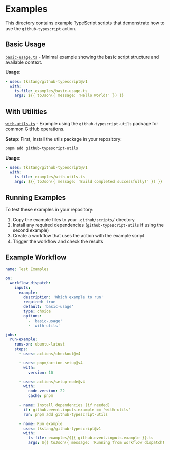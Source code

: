 # Examples

This directory contains example TypeScript scripts that demonstrate how to use the `github-typescript` action.

## Basic Usage

[`basic-usage.ts`](./basic-usage.ts) - Minimal example showing the basic script structure and available context.

**Usage:**

```yaml
- uses: tkstang/github-typescript@v1
  with:
    ts-file: examples/basic-usage.ts
    args: ${{ toJson({ message: 'Hello World!' }) }}
```

## With Utilities

[`with-utils.ts`](./with-utils.ts) - Example using the `github-typescript-utils` package for common GitHub operations.

**Setup:**
First, install the utils package in your repository:

```bash
pnpm add github-typescript-utils
```

**Usage:**

```yaml
- uses: tkstang/github-typescript@v1
  with:
    ts-file: examples/with-utils.ts
    args: ${{ toJson({ message: 'Build completed successfully!' }) }}
```

## Running Examples

To test these examples in your repository:

1. Copy the example files to your `.github/scripts/` directory
2. Install any required dependencies (`github-typescript-utils` if using the second example)
3. Create a workflow that uses the action with the example script
4. Trigger the workflow and check the results

## Example Workflow

```yaml
name: Test Examples

on:
  workflow_dispatch:
    inputs:
      example:
        description: 'Which example to run'
        required: true
        default: 'basic-usage'
        type: choice
        options:
          - 'basic-usage'
          - 'with-utils'

jobs:
  run-example:
    runs-on: ubuntu-latest
    steps:
      - uses: actions/checkout@v4

      - uses: pnpm/action-setup@v4
        with:
          version: 10

      - uses: actions/setup-node@v4
        with:
          node-version: 22
          cache: pnpm

      - name: Install dependencies (if needed)
        if: github.event.inputs.example == 'with-utils'
        run: pnpm add github-typescript-utils

      - name: Run example
        uses: tkstang/github-typescript@v1
        with:
          ts-file: examples/${{ github.event.inputs.example }}.ts
          args: ${{ toJson({ message: 'Running from workflow dispatch!' }) }}
```
